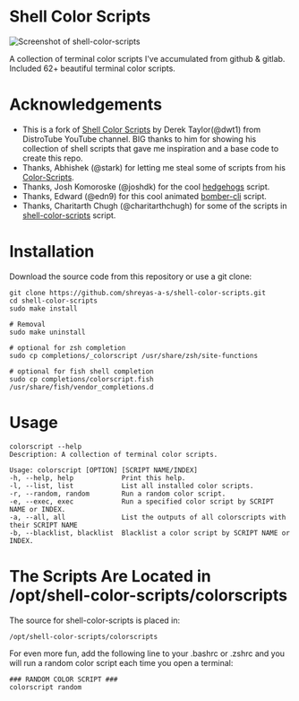 # Shell Color Scripts

![Screenshot of shell-color-scripts](https://github.com/shreyas-a-s/shell-color-scripts/assets/137637016/13fe43a9-0917-4d42-ab94-89e590b26780)


A collection of terminal color scripts I've accumulated from github & gitlab.
Included 62+ beautiful terminal color scripts.

# Acknowledgements

- This is a fork of [Shell Color Scripts](https://gitlab.com/dwt1/shell-color-scripts) by Derek Taylor(@dwt1) from DistroTube YouTube channel. BIG thanks to him for showing his collection of shell scripts that gave me inspiration and a base code to create this repo.
- Thanks, Abhishek (@stark) for letting me steal some of scripts from his [Color-Scripts](https://github.com/stark/Color-Scripts).
- Thanks, Josh Komoroske (@joshdk) for the cool [hedgehogs](https://github.com/joshdk/hedgehogs) script.
- Thanks, Edward (@edn9) for this cool animated [bomber-cli](https://github.com/edn9/bomber-cli) script.
- Thanks, Charitarth Chugh (@charitarthchugh) for some of the scripts in [shell-color-scripts](https://github.com/charitarthchugh/shell-color-scripts) script.

# Installation

Download the source code from this repository or use a git clone:

	git clone https://github.com/shreyas-a-s/shell-color-scripts.git
	cd shell-color-scripts
    sudo make install

    # Removal
    sudo make uninstall

    # optional for zsh completion
    sudo cp completions/_colorscript /usr/share/zsh/site-functions

    # optional for fish shell completion
    sudo cp completions/colorscript.fish /usr/share/fish/vendor_completions.d

# Usage

    colorscript --help
    Description: A collection of terminal color scripts.

    Usage: colorscript [OPTION] [SCRIPT NAME/INDEX]
    -h, --help, help        	Print this help.
    -l, --list, list        	List all installed color scripts.
    -r, --random, random    	Run a random color script.
    -e, --exec, exec        	Run a specified color script by SCRIPT NAME or INDEX.
    -a, --all, all          	List the outputs of all colorscripts with their SCRIPT NAME
    -b, --blacklist, blacklist	Blacklist a color script by SCRIPT NAME or INDEX.

# The Scripts Are Located in /opt/shell-color-scripts/colorscripts

The source for shell-color-scripts is placed in:

	/opt/shell-color-scripts/colorscripts

For even more fun, add the following line to your .bashrc or .zshrc and you will run a random color script each time you open a terminal:

	### RANDOM COLOR SCRIPT ###
	colorscript random
